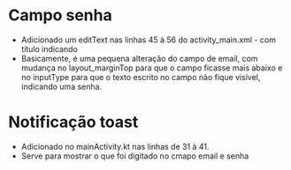 # Campo senha 
- Adicionado um editText nas linhas 45 à 56 do activity_main.xml - com título indicando
- Basicamente, é uma pequena alteração do campo de email, com mudança no layout_marginTop para que o campo ficasse mais abaixo e no inputType para que o texto escrito no campo não fique visível, indicando uma senha.

# Notificação toast
- Adicionado no mainActivity.kt nas linhas de 31 à 41.
- Serve para mostrar o que foi digitado no cmapo email e senha
 